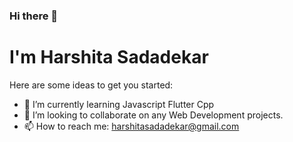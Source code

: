 ### Hi there 👋
# I'm Harshita Sadadekar


Here are some ideas to get you started:

- 🌱 I’m currently learning Javascript Flutter Cpp
- 👯 I’m looking to collaborate on any Web Development projects.
- 📫 How to reach me: harshitasadadekar@gmail.com


